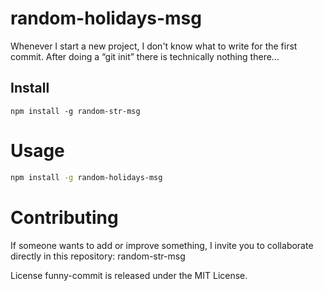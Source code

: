 # random-holidays-msg

Whenever I start a new project, I don't know what to write for the first commit. After doing a “git init” there is technically nothing there...

## Install

```npm
npm install -g random-str-msg
```

# Usage

```bash
npm install -g random-holidays-msg
```
 
# Contributing
If someone wants to add or improve something, I invite you to collaborate directly in this repository: random-str-msg

License
funny-commit is released under the MIT License.